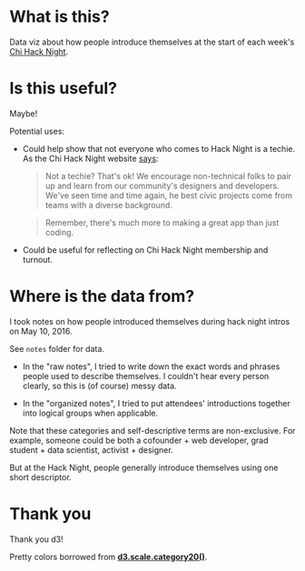 # What is this?

Data viz about how people introduce themselves at the start of each week's [Chi Hack Night](https://chihacknight.org/).

# Is this useful?

Maybe!

Potential uses:

+ Could help show that not everyone who comes to Hack Night is a techie. As the Chi Hack Night website [says](https://chihacknight.org/about.html#everyone):

  > Not a techie? That's ok! We encourage non-technical folks to pair up and learn from our community's designers and developers. We've seen time and time again, he best civic projects come from teams with a diverse background.

  > Remember, there's much more to making a great app than just coding.

+ Could be useful for reflecting on Chi Hack Night membership and turnout.

# Where is the data from?

I took notes on how people introduced themselves during hack night intros on May 10, 2016.

See `notes` folder for data.

  + In the "raw notes", I tried to write down the exact words and phrases people used to describe themselves. I couldn't hear every person clearly, so this is (of course) messy data.

  + In the "organized notes", I tried to put attendees' introductions together into logical groups when applicable.

Note that these categories and self-descriptive terms are non-exclusive. For example, someone could be both a cofounder + web developer, grad student + data scientist, activist + designer.

But at the Hack Night, people generally introduce themselves using one short descriptor.

# Thank you

Thank you d3!

Pretty colors borrowed from __[d3.scale.category20()](https://github.com/d3/d3/wiki/Ordinal-Scales#categorical-colors)__.

